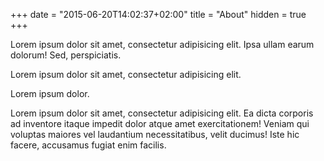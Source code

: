 +++ date = "2015-06-20T14:02:37+02:00" title = "About" hidden = true +++

Lorem ipsum dolor sit amet, consectetur adipisicing elit. Ipsa ullam earum dolorum! Sed, perspiciatis.

Lorem ipsum dolor sit amet, consectetur adipisicing elit.

Lorem ipsum dolor.

Lorem ipsum dolor sit amet, consectetur adipisicing elit. Ea dicta corporis ad inventore itaque impedit dolor atque amet exercitationem! Veniam qui voluptas maiores vel laudantium necessitatibus, velit ducimus! Iste hic facere, accusamus fugiat enim facilis.
